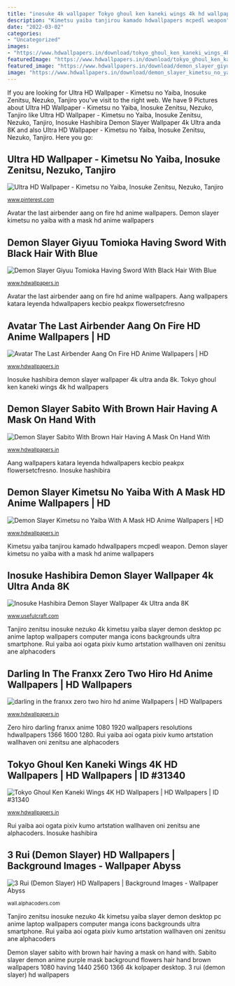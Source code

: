 ```yaml
---
title: "inosuke 4k wallpaper Tokyo ghoul ken kaneki wings 4k hd wallpapers"
description: "Kimetsu yaiba tanjirou kamado hdwallpapers mcpedl weapon"
date: "2022-03-02"
categories:
- "Uncategorized"
images:
- "https://www.hdwallpapers.in/download/tokyo_ghoul_ken_kaneki_wings_4k_hd-1920x1080.jpg"
featuredImage: "https://www.hdwallpapers.in/download/tokyo_ghoul_ken_kaneki_wings_4k_hd-1920x1080.jpg"
featured_image: "https://www.hdwallpapers.in/download/demon_slayer_giyuu_tomioka_having_sword_with_black_hair_with_blue_background_hd_anime-1600x900.jpg"
image: "https://www.hdwallpapers.in/download/demon_slayer_kimetsu_no_yaiba_with_a_mask_hd_anime-1366x768.jpg"
---
```


If you are looking for Ultra HD Wallpaper - Kimetsu no Yaiba, Inosuke Zenitsu, Nezuko, Tanjiro you've visit to the right web. We have 9 Pictures about Ultra HD Wallpaper - Kimetsu no Yaiba, Inosuke Zenitsu, Nezuko, Tanjiro like Ultra HD Wallpaper - Kimetsu no Yaiba, Inosuke Zenitsu, Nezuko, Tanjiro, Inosuke Hashibira Demon Slayer Wallpaper 4k Ultra anda 8K and also Ultra HD Wallpaper - Kimetsu no Yaiba, Inosuke Zenitsu, Nezuko, Tanjiro. Here you go:

## Ultra HD Wallpaper - Kimetsu No Yaiba, Inosuke Zenitsu, Nezuko, Tanjiro

![Ultra HD Wallpaper - Kimetsu no Yaiba, Inosuke Zenitsu, Nezuko, Tanjiro](https://i.pinimg.com/736x/1f/0d/aa/1f0daa12290cce4d73c3bba8851665d9.jpg "Darling in the franxx zero two hiro hd anime wallpapers")

<small>www.pinterest.com</small>

Avatar the last airbender aang on fire hd anime wallpapers. Demon slayer kimetsu no yaiba with a mask hd anime wallpapers

## Demon Slayer Giyuu Tomioka Having Sword With Black Hair With Blue

![Demon Slayer Giyuu Tomioka Having Sword With Black Hair With Blue](https://www.hdwallpapers.in/download/demon_slayer_giyuu_tomioka_having_sword_with_black_hair_with_blue_background_hd_anime-1600x900.jpg "Kimetsu yaiba tanjirou kamado hdwallpapers mcpedl weapon")

<small>www.hdwallpapers.in</small>

Avatar the last airbender aang on fire hd anime wallpapers. Aang wallpapers katara leyenda hdwallpapers kecbio peakpx flowersetcfresno

## Avatar The Last Airbender Aang On Fire HD Anime Wallpapers | HD

![Avatar The Last Airbender Aang On Fire HD Anime Wallpapers | HD](https://www.hdwallpapers.in/download/avatar_the_last_airbender_aang_on_fire_hd_anime-1920x1080.jpg "Tokyo ghoul ken kaneki wings 4k hd wallpapers")

<small>www.hdwallpapers.in</small>

Inosuke hashibira demon slayer wallpaper 4k ultra anda 8k. Tokyo ghoul ken kaneki wings 4k hd wallpapers

## Demon Slayer Sabito With Brown Hair Having A Mask On Hand With

![Demon Slayer Sabito With Brown Hair Having A Mask On Hand With](https://www.hdwallpapers.in/download/demon_slayer_sabito_with_brown_hair_having_a_mask_on_hand_with_background_of_purple_flowers_hd_anime-1366x768.jpg "Inosuke hashibira")

<small>www.hdwallpapers.in</small>

Aang wallpapers katara leyenda hdwallpapers kecbio peakpx flowersetcfresno. Inosuke hashibira

## Demon Slayer Kimetsu No Yaiba With A Mask HD Anime Wallpapers | HD

![Demon Slayer Kimetsu no Yaiba With A Mask HD Anime Wallpapers | HD](https://www.hdwallpapers.in/download/demon_slayer_kimetsu_no_yaiba_with_a_mask_hd_anime-1366x768.jpg "Sabito slayer demon anime purple mask background flowers hair hand brown wallpapers 1080 having 1440 2560 1366 4k kolpaper desktop")

<small>www.hdwallpapers.in</small>

Kimetsu yaiba tanjirou kamado hdwallpapers mcpedl weapon. Demon slayer kimetsu no yaiba with a mask hd anime wallpapers

## Inosuke Hashibira Demon Slayer Wallpaper 4k Ultra Anda 8K

![Inosuke Hashibira Demon Slayer Wallpaper 4k Ultra anda 8K](http://www.usefulcraft.com/wp-content/uploads/2019/11/Inosuke-Hashibira18.jpg "Sabito slayer demon anime purple mask background flowers hair hand brown wallpapers 1080 having 1440 2560 1366 4k kolpaper desktop")

<small>www.usefulcraft.com</small>

Tanjiro zenitsu inosuke nezuko 4k kimetsu yaiba slayer demon desktop pc anime laptop wallpapers computer manga icons backgrounds ultra smartphone. Rui yaiba aoi ogata pixiv kumo artstation wallhaven oni zenitsu ane alphacoders

## Darling In The Franxx Zero Two Hiro Hd Anime Wallpapers | HD Wallpapers

![darling in the franxx zero two hiro hd anime Wallpapers | HD Wallpapers](https://www.hdwallpapers.in/download/darling_in_the_franxx_zero_two_hiro_hd_anime-1920x1080.jpg "Avatar the last airbender aang on fire hd anime wallpapers")

<small>www.hdwallpapers.in</small>

Zero hiro darling franxx anime 1080 1920 wallpapers resolutions hdwallpapers 1366 1600 1280. Rui yaiba aoi ogata pixiv kumo artstation wallhaven oni zenitsu ane alphacoders

## Tokyo Ghoul Ken Kaneki Wings 4K HD Wallpapers | HD Wallpapers | ID #31340

![Tokyo Ghoul Ken Kaneki Wings 4K HD Wallpapers | HD Wallpapers | ID #31340](https://www.hdwallpapers.in/download/tokyo_ghoul_ken_kaneki_wings_4k_hd-1920x1080.jpg "Demon slayer kimetsu no yaiba with a mask hd anime wallpapers")

<small>www.hdwallpapers.in</small>

Rui yaiba aoi ogata pixiv kumo artstation wallhaven oni zenitsu ane alphacoders. Inosuke hashibira

## 3 Rui (Demon Slayer) HD Wallpapers | Background Images - Wallpaper Abyss

![3 Rui (Demon Slayer) HD Wallpapers | Background Images - Wallpaper Abyss](https://images2.alphacoders.com/106/thumb-1920-1067615.jpg "Aang wallpapers katara leyenda hdwallpapers kecbio peakpx flowersetcfresno")

<small>wall.alphacoders.com</small>

Tanjiro zenitsu inosuke nezuko 4k kimetsu yaiba slayer demon desktop pc anime laptop wallpapers computer manga icons backgrounds ultra smartphone. Rui yaiba aoi ogata pixiv kumo artstation wallhaven oni zenitsu ane alphacoders

Demon slayer sabito with brown hair having a mask on hand with. Sabito slayer demon anime purple mask background flowers hair hand brown wallpapers 1080 having 1440 2560 1366 4k kolpaper desktop. 3 rui (demon slayer) hd wallpapers
